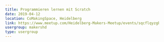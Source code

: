 ```yaml
---
title: Programmieren lernen mit Scratch
date: 2019-04-12
location: CoMakingSpace, Heidelberg
link: https://www.meetup.com/Heidelberg-Makers-Meetup/events/sqcflqyzgbqb/
usergroup: makershd
type: usergroup
---
```

